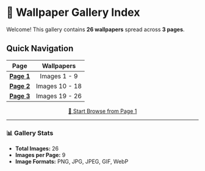 # 📂 Wallpaper Gallery Index

Welcome! This gallery contains **26 wallpapers** spread across **3 pages**.

## Quick Navigation

| Page | Wallpapers |
|:----:|:----------:|
| [**Page 1**](readme.md) | Images 1 - 9 |
| [**Page 2**](readme-page-2.md) | Images 10 - 18 |
| [**Page 3**](readme-page-3.md) | Images 19 - 26 |

<div align="center">
  <a href="readme.md">🚀 Start Browse from Page 1</a>
</div>

---
### 📊 Gallery Stats
- **Total Images:** 26
- **Images per Page:** 9
- **Image Formats:** PNG, JPG, JPEG, GIF, WebP
